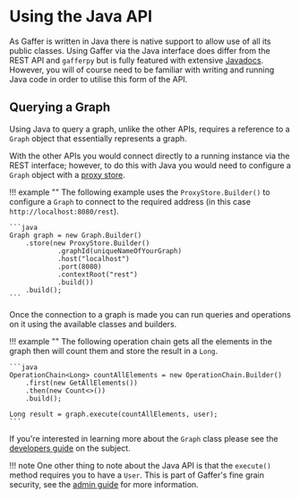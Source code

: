 # Using the Java API

As Gaffer is written in Java there is native support to allow use of all its
public classes. Using Gaffer via the Java interface does differ from the REST
API and `gafferpy` but is fully featured with extensive
[Javadocs](https://gchq.github.io/Gaffer/overview-summary.html). However, you
will of course need to be familiar with writing and running Java code in order
to utilise this form of the API.

## Querying a Graph

Using Java to query a graph, unlike the other APIs, requires a reference to a
`Graph` object that essentially represents a graph.

With the other APIs you would connect directly to a running instance via the
REST interface; however, to do this with Java you would need to configure a
`Graph` object with a [proxy store](../../administration-guide/gaffer-stores/proxy-store.md).

!!! example ""
    The following example uses the `ProxyStore.Builder()` to configure a `Graph`
    to connect to the required address (in this case
    `http://localhost:8080/rest`).

    ```java
    Graph graph = new Graph.Builder()
        .store(new ProxyStore.Builder()
                .graphId(uniqueNameOfYourGraph)
                .host("localhost")
                .port(8080)
                .contextRoot("rest")
                .build())
        .build();
    ```

Once the connection to a graph is made you can run queries and operations on
it using the available classes and builders.

!!! example ""
    The following operation chain gets all the elements in the graph then will
    count them and store the result in a `Long`.

    ```java
    OperationChain<Long> countAllElements = new OperationChain.Builder()
        .first(new GetAllElements())
        .then(new Count<>())
        .build();

    Long result = graph.execute(countAllElements, user);
    ```

If you're interested in learning more about the `Graph` class please see the
[developers guide](../../development-guide/project-structure/components/graph.md)
on the subject.

!!! note
    One other thing to note about the Java API is that the `execute()` method
    requires you to have a `User`. This is part of Gaffer's fine grain security,
    see the [admin guide](../../administration-guide/security/security-guide.md)
    for more information.
